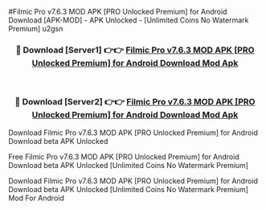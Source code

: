 #Filmic Pro v7.6.3 MOD APK [PRO Unlocked Premium] for Android Download [APK-MOD] - APK Unlocked - [Unlimited Coins No Watermark Premium] u2gsn



<div align="center">

<h3>🔴 Download [Server1] 👉👉 <a href="https://momento.my/?title=Filmic_Pro_v7.6.3_MOD_APK_[PRO_Unlocked_Premium]_for_Android_Download">Filmic Pro v7.6.3 MOD APK [PRO Unlocked Premium] for Android Download Mod Apk</a></h3><br>

<h3>🔴 Download [Server2] 👉👉 <a href="https://momento.my/?title=Filmic_Pro_v7.6.3_MOD_APK_[PRO_Unlocked_Premium]_for_Android_Download">Filmic Pro v7.6.3 MOD APK [PRO Unlocked Premium] for Android Download Mod Apk</a></h3>
</div>



Download Filmic Pro v7.6.3 MOD APK [PRO Unlocked Premium] for Android Download beta APK Unlocked

Free Filmic Pro v7.6.3 MOD APK [PRO Unlocked Premium] for Android Download beta APK Unlocked [Unlimited Coins No Watermark Premium]

Download Filmic Pro v7.6.3 MOD APK [PRO Unlocked Premium] for Android Download beta APK Unlocked [Unlimited Coins No Watermark Premium] Mod For Android
